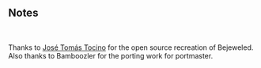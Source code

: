 ## Notes
<br/>

Thanks to [José Tomás Tocino](https://github.com/JoseTomasTocino/freegemas) for the open source recreation of Bejeweled.  Also thanks to Bamboozler for the porting work for portmaster.
<br/>

